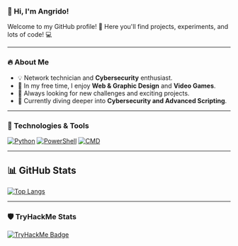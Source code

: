 ### 👋 Hi, I'm **Angrido**!  

Welcome to my GitHub profile! 🚀 Here you'll find projects, experiments, and lots of code! 💻  

---

### 🔥 About Me  
- 💡 Network technician and **Cybersecurity** enthusiast.  
- 🎨 In my free time, I enjoy **Web & Graphic Design** and **Video Games**.  
- 🚀 Always looking for new challenges and exciting projects.  
- 🌱 Currently diving deeper into **Cybersecurity and Advanced Scripting**.  

---

### 📌 Technologies & Tools  

[![Python](https://img.shields.io/badge/Python-3776AB?style=for-the-badge&logo=python&logoColor=white)](#)
[![PowerShell](https://img.shields.io/badge/PowerShell-5391FE?style=for-the-badge&logo=powershell&logoColor=white)](#)
[![CMD](https://img.shields.io/badge/CMD-000000?style=for-the-badge&logo=windows-terminal&logoColor=white)](#)

---

## 📊 GitHub Stats

[![Top Langs](https://github-readme-stats.vercel.app/api/top-langs/?username=Angrido&layout=compact&theme=dark&hide_border=true)](#)

---

### 🛡️ TryHackMe Stats
[![TryHackMe Badge](https://tryhackme-badges.s3.amazonaws.com/Angrido.png)](https://tryhackme.com/p/Angrido)
